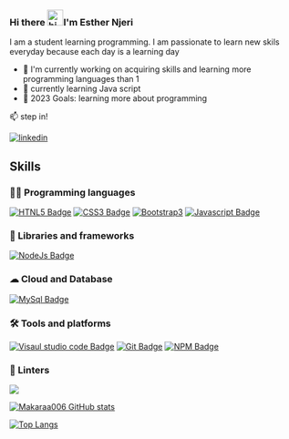 <!--
**makaraa006/makaraa006** is a ✨ _special_ ✨ repository because its `README.md` (this file) appears on your GitHub profile.
-->

### Hi there <img src="https://user-images.githubusercontent.com/1303154/88677602-1635ba80-d120-11ea-84d8-d263ba5fc3c0.gif" width="28px" height="28px" alt="hi" />I'm Esther Njeri

I am a student learning programming. I am passionate to learn new skils everyday because each day is a learning day 

- 🔭 I'm currently working on acquiring skills and learning more programming languages than 1 
- 🌱 currently learning Java script 
- 🥅 2023 Goals: learning more about programming 

:mailbox: step in!


[![linkedin](./img/linkedin-dark.svg)](https://www.linkedin.com/in/esther-ndicu-4b8836243-dark-mode-only)
&nbsp;&nbsp;

  

## Skills

### 👨‍💻 Programming languages

[![HTNL5 Badge](https://img.shields.io/badge/HTML5-E34F26?style=for-the-badge&logo=html5&logoColor=white)](#) [![CSS3 Badge](https://img.shields.io/badge/CSS3-1572B6?style=for-the-badge&logo=css3&logoColor=white)](#) [![Bootstrap3](https://img.shields.io/badge/Bootstrap-563D7C?style=for-the-badge&logo=bootstrap&logoColor=white)](#) [![Javascript Badge](https://img.shields.io/badge/JavaScript-323330?style=for-the-badge&logo=javascript&logoColor=F7DF1E)](#)

### 🚀 Libraries and frameworks

 [![NodeJs Badge](https://img.shields.io/badge/Node.js-339933?style=for-the-badge&logo=nodedotjs&logoColor=white)](#)

 
 ### ☁ Cloud and Database

[![MySql Badge](https://img.shields.io/badge/MySQL-005C84?style=for-the-badge&logo=mysql&logoColor=white)](#)  

### 🛠 Tools and platforms

[![Visaul studio code Badge](https://img.shields.io/badge/Visual_Studio_Code-0078D4?style=for-the-badge&logo=visual%20studio%20code&logoColor=white)](#) [![Git Badge](https://img.shields.io/badge/GIT-E44C30?style=for-the-badge&logo=git&logoColor=white)](#) [![NPM Badge](	https://img.shields.io/badge/npm-CB3837?style=for-the-badge&logo=npm&logoColor=white)](#)

### 🧐 Linters
[![](https://img.shields.io/badge/eslint-3A33D1?style=for-the-badge&logo=eslint&logoColor=white)](#)


<!-- ### ⚒️ Stack  -->

<!-- [![Makaraa006 GitHub stats]https://github-readme-stats.vercel.app/api/top-langs/?username=makaraa006&layout=donut)](https://github.com/anuraghazra/github-readme-stats   -->


[![Makaraa006 GitHub stats](https://github-readme-stats.vercel.app/api/top-langs/?username=makaraa006&langs_count=8&theme=dark&count_private=true&show_icons=true&layout=compact&hide_border=true&include_all_commits=true&&icon_color=fb8c00&title_color=FB8C00&bg_color=0d1117)](https://github.com/anuraghazra/github-readme-stats)

 <!-- [![GitHub Streak](https://github-readme-streak-stats.herokuapp.com?user=makaraa006&theme=dark&hide_border=true&ring=FB8C00&background=0d1117)](https://git.io/streak-stats) 
  -->
  [![Top Langs](https://github-readme-stats.vercel.app/api/top-langs/?username=makaraa006&layout=donut)](https://github.com/anuraghazra/github-readme-stats)





